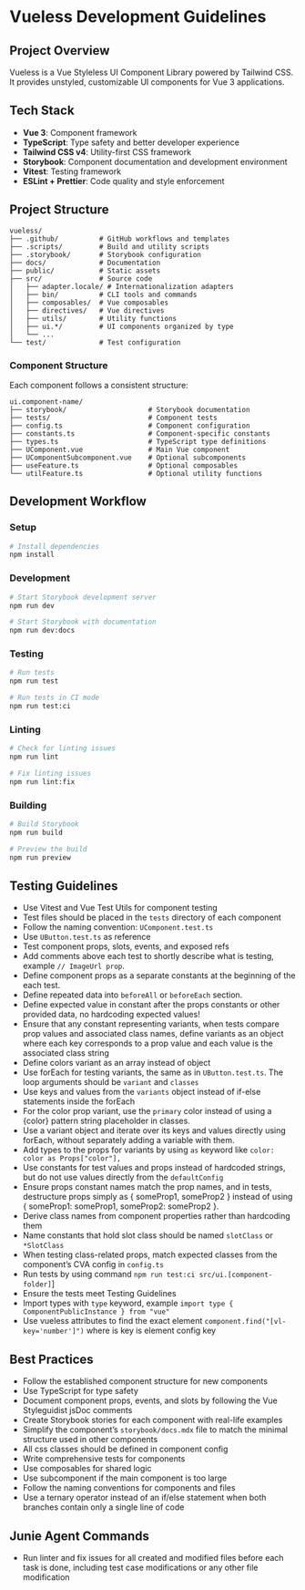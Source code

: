 # Vueless Development Guidelines

## Project Overview
Vueless is a Vue Styleless UI Component Library powered by Tailwind CSS. It provides unstyled, customizable UI components for Vue 3 applications.

## Tech Stack
- **Vue 3**: Component framework
- **TypeScript**: Type safety and better developer experience
- **Tailwind CSS v4**: Utility-first CSS framework
- **Storybook**: Component documentation and development environment
- **Vitest**: Testing framework
- **ESLint + Prettier**: Code quality and style enforcement

## Project Structure
```
vueless/
├── .github/          # GitHub workflows and templates
├── .scripts/         # Build and utility scripts
├── .storybook/       # Storybook configuration
├── docs/             # Documentation
├── public/           # Static assets
├── src/              # Source code
│   ├── adapter.locale/ # Internationalization adapters
│   ├── bin/          # CLI tools and commands
│   ├── composables/  # Vue composables
│   ├── directives/   # Vue directives
│   ├── utils/        # Utility functions
│   ├── ui.*/         # UI components organized by type
│   └── ...
└── test/             # Test configuration
```

### Component Structure
Each component follows a consistent structure:
```
ui.component-name/
├── storybook/                    # Storybook documentation
├── tests/                        # Component tests
├── config.ts                     # Component configuration
├── constants.ts                  # Component-specific constants
├── types.ts                      # TypeScript type definitions
├── UComponent.vue                # Main Vue component
├── UComponentSubcomponent.vue    # Optional subcomponents
├── useFeature.ts                 # Optional composables
└── utilFeature.ts                # Optional utility functions
```

## Development Workflow

### Setup
```bash
# Install dependencies
npm install
```

### Development
```bash
# Start Storybook development server
npm run dev

# Start Storybook with documentation
npm run dev:docs
```

### Testing
```bash
# Run tests
npm run test

# Run tests in CI mode
npm run test:ci
```

### Linting
```bash
# Check for linting issues
npm run lint

# Fix linting issues
npm run lint:fix
```

### Building
```bash
# Build Storybook
npm run build

# Preview the build
npm run preview
```

## Testing Guidelines
- Use Vitest and Vue Test Utils for component testing
- Test files should be placed in the `tests` directory of each component
- Follow the naming convention: `UComponent.test.ts`
- Use `UButton.test.ts` as reference
- Test component props, slots, events, and exposed refs
- Add comments above each test to shortly describe what is testing, example `// ImageUrl prop`. 
- Define component props as a separate constants at the beginning of the each test.
- Define repeated data into `beforeAll` or `beforeEach` section.
- Define expected value in constant after the props constants or other provided data, no hardcoding expected values!
- Ensure that any constant representing variants, when tests compare prop values and associated class names, define variants as an object where each key corresponds to a prop value and each value is the associated class string
- Define colors variant as an array instead of object
- Use forEach for testing variants, the same as in `UButton.test.ts`. The loop arguments should be `variant` and `classes`
- Use keys and values from the `variants` object instead of if-else statements inside the forEach
- For the color prop variant, use the `primary` color instead of using a {color} pattern string placeholder in classes.
- Use a variant object and iterate over its keys and values directly using forEach, without separately adding a variable with them.
- Add types to the props for variants by using `as` keyword like `color: color as Props["color"],`
- Use constants for test values and props instead of hardcoded strings, but do not use values directly from the `defaultConfig`
- Ensure props constant names match the prop names, and in tests, destructure props simply as { someProp1, someProp2 } instead of using { someProp1: someProp1, someProp2: someProp2 }.
- Derive class names from component properties rather than hardcoding them
- Name constants that hold slot class should be named `slotClass` or `*SlotClass`
- When testing class-related props, match expected classes from the component’s CVA config in `config.ts`
- Run tests by using command `npm run test:ci src/ui.[component-folder]`]
- Ensure the tests meet Testing Guidelines
- Import types with `type` keyword, example `import type { ComponentPublicInstance } from "vue"`
- Use vueless attributes to find the exact element `component.find("[vl-key='number']")` where is key is element config key

## Best Practices
- Follow the established component structure for new components
- Use TypeScript for type safety
- Document component props, events, and slots by following the Vue Styleguidist jsDoc comments
- Create Storybook stories for each component with real-life examples
- Simplify the component’s `storybook/docs.mdx` file to match the minimal structure used in other components
- All css classes should be defined in component config
- Write comprehensive tests for components
- Use composables for shared logic
- Use subcomponent if the main component is too large
- Follow the naming conventions for components and files
- Use a ternary operator instead of an if/else statement when both branches contain only a single line of code


## Junie Agent Commands
- Run linter and fix issues for all created and modified files before each task is done, including test case modifications or any other file modification

